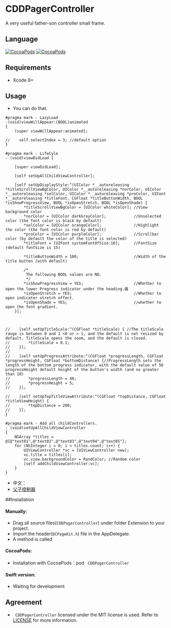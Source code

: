 
# CDDPagerController
A very useful father-son controller small frame.

## Language
[![CocoaPods](https://img.shields.io/cocoapods/v/CDDPagerController.svg)](https://cocoapods.org/pods/CDDPagerController)&nbsp;[![CocoaPods](https://img.shields.io/cocoapods/p/CDDPagerController.svg)](https://github.com/indulgeIn/CDDPagerController)&nbsp;


## Requirements

* Xcode 8+

## Usage
* You can do that.

```
#pragma mark - LazyLoad
-(void)viewWillAppear:(BOOL)animated
{
    [super viewWillAppear:animated];
    
//    self.selectIndex = 3; //default option
}

#pragma mark - LifeCyle
- (void)viewDidLoad {
    
    [super viewDidLoad];
    
    [self setUpAllChildViewController];
    
    [self setUpDisplayStyle:^(UIColor *__autoreleasing *titleScrollViewBgColor, UIColor *__autoreleasing *norColor, UIColor *__autoreleasing *selColor, UIColor *__autoreleasing *proColor, UIFont *__autoreleasing *titleFont, CGFloat *titleButtonWidth, BOOL *isShowPregressView, BOOL *isOpenStretch, BOOL *isOpenShade) {
        *titleScrollViewBgColor = [UIColor whiteColor]; //View background color
        *norColor = [UIColor darkGrayColor];            //Unselected color (the font color is black by default)
        *selColor = [UIColor orangeColor];              //Highlight the color (the font color is red by default)
        *proColor = [UIColor purpleColor];              //Scrollbar color (by default the color of the title is selected)
        *titleFont = [UIFont systemFontOfSize:16];      //FontSize (default fontSize is 15)
        
        *titleButtonWidth = 100;                        //Width of the title button (with default)
        
        /*
         The following BOOL values are NO.
         */
        *isShowPregressView = YES;                      //Whether to open the lower Pregress indicator under the heading.器
        *isOpenStretch = YES;                           //Whether to open indicator stretch effect.
        *isOpenShade = YES;                             //whether to open the font gradient.
    }];
    
    
    
//    [self setUpTitleScale:^(CGFloat *titleScale) { //The titleScale range is between 0 and 1 <0 or > 1, and the default is not resized by default. TitleScale opens the zoom, and the default is closed.
//        *titleScale = 0.1;
//    }];
//
//    [self setUpProgressAttribute:^(CGFloat *progressLength, CGFloat *progressHeight, CGFloat *bottomDistance) {//ProgressLength sets the length of the bottom progress indicator, with the default value of 56 progressHeight default height of the button's width (and no greater than 10)
//        *progressLength = 40;
//        *progressHeight = 5;
//    }];
    
//    [self setUpTopTitleViewAttribute:^(CGFloat *topDistance, CGFloat *titleViewHeight) {
//        *topDistance = 200;
//    }];
}

#pragma mark - Add all childControllers.
- (void)setUpAllChildViewController
{
    NSArray *titles = @[@"text01",@"text02",@"text03",@"text04",@"text05"];
    for (NSInteger i = 0; i < titles.count; i++) {
        UIViewController *vc = [UIViewController new];
        vc.title = titles[i];
        vc.view.backgroundColor = RandColor; //Random color
        [self addChildViewController:vc];
    }
}
```
* 中文：
 * [父子控制器](https://www.jianshu.com/p/9d80edfaf751)


##Installation 
#### Manually:
* Drag all source files(`CDDPagerController`) under folder Extension to your project.
* Import the header(`DCPageKit.h`) file in the AppDelegate.
* A method is called

#### CocoaPods:
* Installation with CocoaPods：pod ` CDDPagerController`


#### Swift version:
* Waiting for development


## Agreement

* ` CDDPagerController` licensed under the MIT license is used. Refer to [LICENSE](https://opensource.org/licenses/MIT) for more information.

